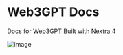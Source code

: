 # Web3GPT Docs

Docs for [Web3GPT](https://w3gpt.ai) Built with [Nextra 4](https://nextra.site)

![image](https://github.com/user-attachments/assets/c1383b92-1b72-4562-83f6-fe279d20ab42)
